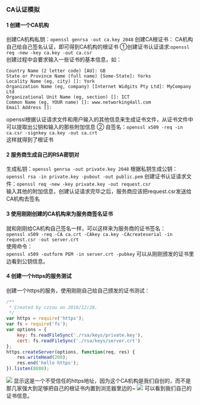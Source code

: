 ### CA认证模拟
#### 1 创建一个CA机构
创建CA机构私钥：`openssl genrsa -out ca.key 2048`
创建CA根证书：
CA机构自己给自己签名认证，即可得到CA机构的根证书
①创建证书认证请求:`openssl req -new -key ca.key -out ca.csr`     
创建过程中会要求输入一些证书的基本信息，如：
```
Country Name (2 letter code) [AU]: GB
State or Province Name (full name) [Some-State]: Yorks
Locality Name (eg, city) []: York
Organization Name (eg, company) [Internet Widgits Pty Ltd]: MyCompany Ltd
Organizational Unit Name (eg, section) []: ICT
Common Name (eg, YOUR name) []: www.networking4all.com
Email Address []:
```
openssl根据认证请求文件和用户输入的其他信息来生成证书文件，从证书文件中可以提取出公钥和输入的那些附加信息
② 自签名：`openssl x509 -req -in ca.csr -signkey ca.key -out ca.crt`    
这样就得到了根证书
#### 2 服务商生成自己的RSA密钥对
生成私钥：`openssl genrsa -out private.key 2048`
根据私钥生成公钥：`openssl rsa -in private.key -pubout -out public.pem`
创建证书认证请求文件：`openssl req -new -key private.key -out request.csr`    
输入其他的附加信息，创建认证请求完毕之后，服务商应该把request.csr发送给CA机构去签名
#### 3 使用刚刚创建的CA机构来为服务商签名证书
就和刚刚给CA机构自己签名一样，可以这样来为服务商的证书签名：    
`openssl x509 -req -CA ca.crt -CAkey ca.key -CAcreateserial -in request.csr -out server.crt`    
使用命令：    
`openssl x509 -outform PEM -in server.crt -pubkey` 可以从刚刚颁发的证书里边看到公钥信息。

#### 4 创建一个https的服务测试
创建一个https的服务，使用刚刚自己给自己颁发的证书测试：    
```javascript
/**
 * Created by czzou on 2016/12/28.
 */
var https = require('https');
var fs = require('fs');
var options = {
    key: fs.readFileSync('./rsa/keys/private.key'),
    cert: fs.readFileSync('./rsa/keys/server.crt')
};
https.createServer(options, function(req, res) {
    res.writeHead(200);
    res.end('hello https');
}).listen(8888);
```
![](D:\zoucz\nw_blog_creator/../source/blogimgs/2016-12-28/1482922891210.png)
显示这是一个不受信任的https地址，因为这个CA机构是我们自创的，而不是那几家强大到足够把自己的根证书内置到浏览器里边的~
![](D:\zoucz\nw_blog_creator/../source/blogimgs/2016-12-28/1482922965507.png)
可以看到我们自己的证书信息。